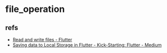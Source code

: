 # file_operation

## refs

- [Read and write files - Flutter](https://flutter.dev/docs/cookbook/persistence/reading-writing-files)
- [Saving data to Local Storage in Flutter - Kick-Starting: Flutter - Medium](https://medium.com/kick-start-fluttering/saving-data-to-local-storage-in-flutter-e20d973d88fa)